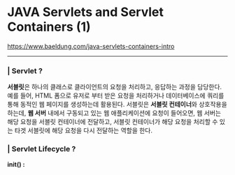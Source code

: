 # JAVA Servlets and Servlet Containers (1)

https://www.baeldung.com/java-servlets-containers-intro

___

### | Servlet ?

**서블릿**은 하나의 클래스로 클라이언트의 요청을 처리하고, 응답하는 과정을 담당한다. 예를 들어, HTML 폼으로 유저로 부터 받은 요청을 처리하거나 데이터베이스에 쿼리를 통해 동적인 웹 페이지를 생성하는데 활용된다. 서블릿은 **서블릿 컨테이너**와 상호작용을 하는데, **웹 서버** 내에서 구동되고 있는 웹 애플리케이션에 요청이 들어오면, 웹 서버는 해당 요청을 서블릿 컨테이너에 전달하고, 서블릿 컨테이너가 해당 요청을 처리할 수 있는 타겟 서블릿에 해당 요청을 다시 전달하는 역할을 한다.

### | Servlet Lifecycle ?

**init() :**







